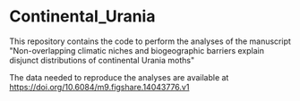 # Continental_Urania

This repository contains the code to perform the analyses of the manuscript "Non-overlapping climatic niches and biogeographic barriers explain disjunct distributions of continental Urania moths"

The data needed to reproduce the analyses are available at https://doi.org/10.6084/m9.figshare.14043776.v1